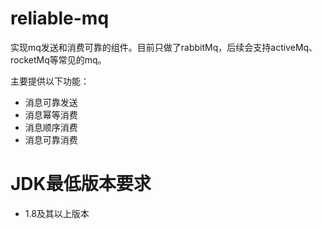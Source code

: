 # reliable-mq
实现mq发送和消费可靠的组件。目前只做了rabbitMq，后续会支持activeMq、rocketMq等常见的mq。

主要提供以下功能：
- 消息可靠发送
- 消息幂等消费
- 消息顺序消费
- 消息可靠消费

# JDK最低版本要求
- 1.8及其以上版本
